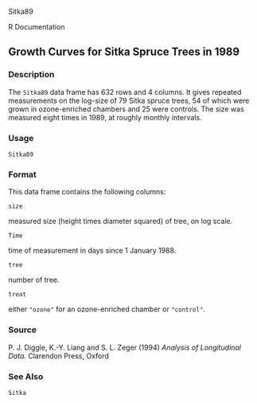 Sitka89

R Documentation

##  Growth Curves for Sitka Spruce Trees in 1989

### Description

The `Sitka89` data frame has 632 rows and 4 columns. It gives repeated
measurements on the log-size of 79 Sitka spruce trees, 54 of which were grown
in ozone-enriched chambers and 25 were controls. The size was measured eight
times in 1989, at roughly monthly intervals.

### Usage

    
    Sitka89

### Format

This data frame contains the following columns:

`size`

measured size (height times diameter squared) of tree, on log scale.

`Time`

time of measurement in days since 1 January 1988.

`tree`

number of tree.

`treat`

either `"ozone"` for an ozone-enriched chamber or `"control"`.

### Source

P. J. Diggle, K.-Y. Liang and S. L. Zeger (1994) _Analysis of Longitudinal
Data._ Clarendon Press, Oxford

### See Also

`Sitka`


